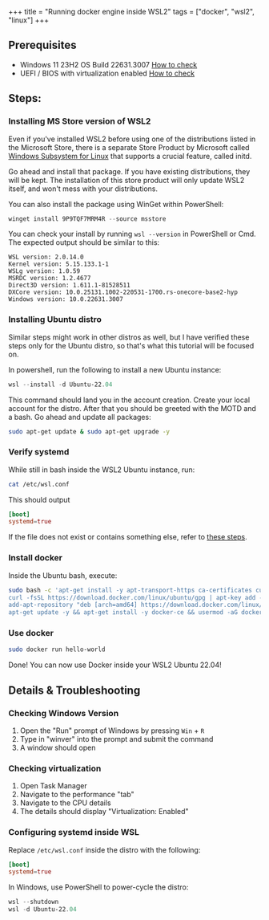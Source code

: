 +++
title = "Running docker engine inside WSL2"
tags = ["docker", "wsl2", "linux"]
+++

## Prerequisites
- Windows 11 23H2 OS Build 22631.3007 [How to check](#checking-windows-version)
- UEFI / BIOS with virtualization enabled [How to check](#checking-virtualization)

## Steps:
### Installing MS Store version of WSL2

Even if you've installed WSL2 before using one of the distributions listed in the Microsoft Store, there is a separate Store Product by Microsoft called [Windows Subsystem for Linux](https://www.microsoft.com/store/productId/9P9TQF7MRM4R?ocid=pdpshare) that supports a crucial feature, called initd.

Go ahead and install that package. If you have existing distributions, they will be kept. The installation of this store product will only update WSL2 itself, and won't mess with your distributions.

You can also install the package using WinGet within PowerShell:

```powershell
winget install 9P9TQF7MRM4R --source msstore
```

You can check your install by running `wsl --version` in PowerShell or Cmd. The expected output should be similar to this:

    WSL version: 2.0.14.0
    Kernel version: 5.15.133.1-1
    WSLg version: 1.0.59
    MSRDC version: 1.2.4677
    Direct3D version: 1.611.1-81528511
    DXCore version: 10.0.25131.1002-220531-1700.rs-onecore-base2-hyp
    Windows version: 10.0.22631.3007


### Installing Ubuntu distro
Similar steps might work in other distros as well, but I have verified these steps only for the Ubuntu distro, so that's what this tutorial will be focused on.

In powershell, run the following to install a new Ubuntu instance:

```powershell
wsl --install -d Ubuntu-22.04
```

This command should land you in the account creation. Create your local account for the distro. After that you should be greeted with the MOTD and a bash. Go ahead and update all packages:

```bash
sudo apt-get update & sudo apt-get upgrade -y
```

### Verify systemd

While still in bash inside the WSL2 Ubuntu instance, run:

```bash
cat /etc/wsl.conf
```

This should output

```conf
[boot]
systemd=true
```

If the file does not exist or contains something else, refer to [these steps](#configuring-systemd-inside-wsl).

### Install docker

Inside the Ubuntu bash, execute:

```bash
sudo bash -c 'apt-get install -y apt-transport-https ca-certificates curl software-properties-common && \
curl -fsSL https://download.docker.com/linux/ubuntu/gpg | apt-key add - && \
add-apt-repository "deb [arch=amd64] https://download.docker.com/linux/ubuntu $(lsb_release -cs) stable" && \
apt-get update -y && apt-get install -y docker-ce && usermod -aG docker $USER && newgrp docker && exit'
```

### Use docker

```bash
sudo docker run hello-world
```

Done! You can now use Docker inside your WSL2 Ubuntu 22.04!


## Details & Troubleshooting

### Checking Windows Version
1. Open the "Run" prompt of Windows by pressing `Win` + `R`
2. Type in "winver" into the prompt and submit the command
3. A window should open

### Checking virtualization
1. Open Task Manager
2. Navigate to the performance "tab"
3. Navigate to the CPU details
4. The details should display "Virtualization: Enabled"

### Configuring systemd inside WSL

Replace `/etc/wsl.conf` inside the distro with the following:

```conf
[boot]
systemd=true
```

In Windows, use PowerShell to power-cycle the distro:

```powershell
wsl --shutdown
wsl -d Ubuntu-22.04
```
